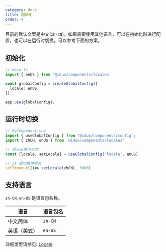 ```yaml
---
category: docs
title: 国际化
order: 4
---
```


目前的默认文案是中文(`zh-CN`)，如果需要使用其他语言，可以在初始化时进行配置，也可以在运行时切换，可以参考下面的方案。

## 初始化

```typescript
// main.ts
import { enUS } from '@idux/components/locales'

const globalConfig = createGlobalConfig({
  locale: enUS,
});

app.use(globalConfig);
```

## 运行时切换

```typescript
// MyComponent.vue
import { useGlobalConfig } from "@idux/components/config";
import { zhCN, enUS } from '@idux/components/locales'

// 默认设置为英文
const [locale, setLocale] = useGlobalConfig('locale', enUS)

// 3s 后切换为中文
setTimeout(()=> setLocale(zhCN), 3000)
```

## 支持语言

`zh-CN`, `en-US` 是语言包名称。

| 语言 | 语言包名 |
| --- | --- |
| 中文简体 | `zh-CN` |
| 英语（美式）| `en-US` |

详细类型请参见: [Locale](https://github.com/IDuxFE/idux/tree/main/packages/components/locales)
